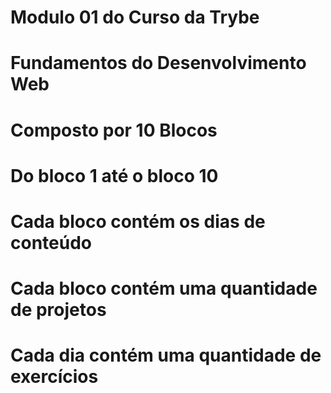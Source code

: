 # Modulo 01 do Curso da Trybe

# Fundamentos do Desenvolvimento Web

# Composto por 10 Blocos

# Do bloco 1 até o bloco 10

# Cada bloco contém os dias  de conteúdo

# Cada bloco contém uma quantidade de projetos

# Cada dia contém uma quantidade de exercícios

